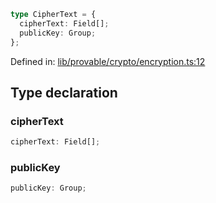 ```ts
type CipherText = {
  cipherText: Field[];
  publicKey: Group;
};
```

Defined in: [lib/provable/crypto/encryption.ts:12](https://github.com/o1-labs/o1js/blob/89b7d1522af805d6d4c45a96d7a9cbc29a457aec/src/lib/provable/crypto/encryption.ts#L12)

## Type declaration

### cipherText

```ts
cipherText: Field[];
```

### publicKey

```ts
publicKey: Group;
```
